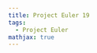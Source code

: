 ```yaml
---
title: Project Euler 19
tags:
  - Project Euler
mathjax: true
---
```

<escape><!-- more --></escape>

